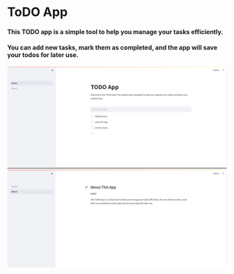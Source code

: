 # ToDO App

#### This TODO app is a simple tool to help you manage your tasks efficiently. 
#### You can add new tasks, mark them as completed, and the app will save your todos for later use.
![img.png](img.png)
![](https://github.com/NiranjanKumarYadav36/my-to-do-app/blob/main/ab.jpg)
